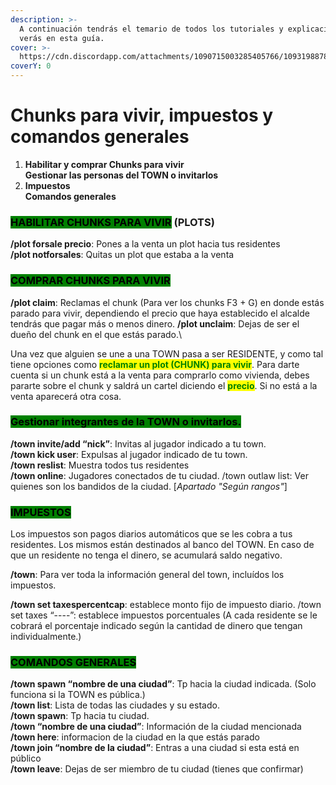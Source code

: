 ```yaml
---
description: >-
  A continuación tendrás el temario de todos los tutoriales y explicaciones que
  verás en esta guía.
cover: >-
  https://cdn.discordapp.com/attachments/1090715003285405766/1093198878930645062/AAAAAAAAAAAAAAAAAAAAAA.png
coverY: 0
---
```


# Chunks para vivir, impuestos y comandos generales

1. &#x20;              **Habilitar y comprar Chunks para vivir**\
   &#x20;              **Gestionar las personas del TOWN o invitarlos**
2. **Impuestos**\
   &#x20;               **Comandos generales**

### <mark style="background-color:green;">HABILITAR CHUNKS PARA VIVIR</mark> (PLOTS)

**/plot forsale precio**: Pones a la venta un plot hacia tus residentes\
**/plot notforsales**: Quitas un plot que estaba a la venta

### <mark style="background-color:green;">COMPRAR CHUNKS PARA VIVIR</mark>

**/plot claim**: Reclamas el chunk (Para ver los chunks F3 + G) en donde estás parado para vivir, dependiendo el precio que haya establecido el alcalde tendrás que pagar más o menos dinero. **/plot unclaim**: Dejas de ser el dueño del chunk en el que estás parado.\


Una vez que alguien se une a una TOWN pasa a ser RESIDENTE, y como tal tiene opciones como <mark style="color:green;">**reclamar un plot (CHUNK) para vivir**</mark>. Para darte cuenta si un chunk está a la venta para comprarlo como vivienda, debes pararte sobre el chunk y saldrá un cartel diciendo el <mark style="color:green;">**precio**</mark>. Si no está a la venta aparecerá otra cosa.

### <mark style="background-color:green;">Gestionar integrantes de la TOWN o invitarlos.</mark>

**/town invite/add “nick”**: Invitas al jugador indicado a tu town.\
**/town kick user**: Expulsas al jugador indicado de tu town. \
**/town reslist**: Muestra todos tus residentes \
**/town online**: Jugadores conectados de tu ciudad. /town outlaw list: Ver quienes son los bandidos de la ciudad. \[_Apartado "Según rangos"_]

### <mark style="background-color:green;">IMPUESTOS</mark>

Los impuestos son pagos diarios automáticos que se les cobra a tus residentes. Los mismos están destinados al banco del TOWN. En caso de que un residente no tenga el dinero, se acumulará saldo negativo.

**/town**: Para ver toda la información general del town, incluídos los impuestos.

**/town set taxespercentcap**: establece monto fijo de impuesto diario. /town set taxes “----”: establece impuestos porcentuales (A cada residente se le cobrará el porcentaje indicado según la cantidad de dinero que tengan individualmente.)

### <mark style="background-color:green;">COMANDOS GENERALES</mark>

**/town spawn “nombre de una ciudad”**: Tp hacia la ciudad indicada. (Solo funciona si la TOWN es pública.)\
**/town list**: Lista de todas las ciudades y su estado.\
**/town spawn**: Tp hacia tu ciudad.\
**/town “nombre de una ciudad”**: Información de la ciudad mencionada\
**/town here**: informacion de la ciudad en la que estás parado\
**/town join “nombre de la ciudad”**: Entras a una ciudad si esta está en público\
**/town leave**: Dejas de ser miembro de tu ciudad (tienes que confirmar)
